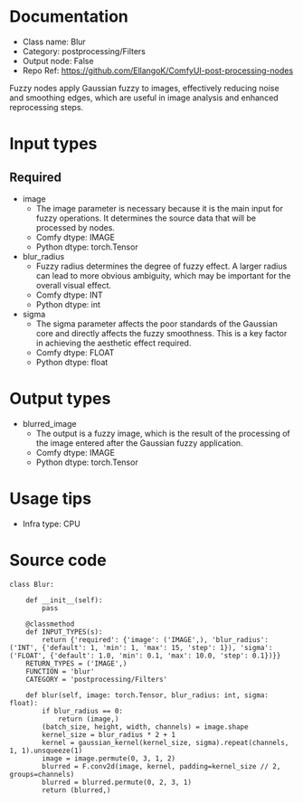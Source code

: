 # Documentation
- Class name: Blur
- Category: postprocessing/Filters
- Output node: False
- Repo Ref: https://github.com/EllangoK/ComfyUI-post-processing-nodes

Fuzzy nodes apply Gaussian fuzzy to images, effectively reducing noise and smoothing edges, which are useful in image analysis and enhanced reprocessing steps.

# Input types
## Required
- image
    - The image parameter is necessary because it is the main input for fuzzy operations. It determines the source data that will be processed by nodes.
    - Comfy dtype: IMAGE
    - Python dtype: torch.Tensor
- blur_radius
    - Fuzzy radius determines the degree of fuzzy effect. A larger radius can lead to more obvious ambiguity, which may be important for the overall visual effect.
    - Comfy dtype: INT
    - Python dtype: int
- sigma
    - The sigma parameter affects the poor standards of the Gaussian core and directly affects the fuzzy smoothness. This is a key factor in achieving the aesthetic effect required.
    - Comfy dtype: FLOAT
    - Python dtype: float

# Output types
- blurred_image
    - The output is a fuzzy image, which is the result of the processing of the image entered after the Gaussian fuzzy application.
    - Comfy dtype: IMAGE
    - Python dtype: torch.Tensor

# Usage tips
- Infra type: CPU

# Source code
```
class Blur:

    def __init__(self):
        pass

    @classmethod
    def INPUT_TYPES(s):
        return {'required': {'image': ('IMAGE',), 'blur_radius': ('INT', {'default': 1, 'min': 1, 'max': 15, 'step': 1}), 'sigma': ('FLOAT', {'default': 1.0, 'min': 0.1, 'max': 10.0, 'step': 0.1})}}
    RETURN_TYPES = ('IMAGE',)
    FUNCTION = 'blur'
    CATEGORY = 'postprocessing/Filters'

    def blur(self, image: torch.Tensor, blur_radius: int, sigma: float):
        if blur_radius == 0:
            return (image,)
        (batch_size, height, width, channels) = image.shape
        kernel_size = blur_radius * 2 + 1
        kernel = gaussian_kernel(kernel_size, sigma).repeat(channels, 1, 1).unsqueeze(1)
        image = image.permute(0, 3, 1, 2)
        blurred = F.conv2d(image, kernel, padding=kernel_size // 2, groups=channels)
        blurred = blurred.permute(0, 2, 3, 1)
        return (blurred,)
```